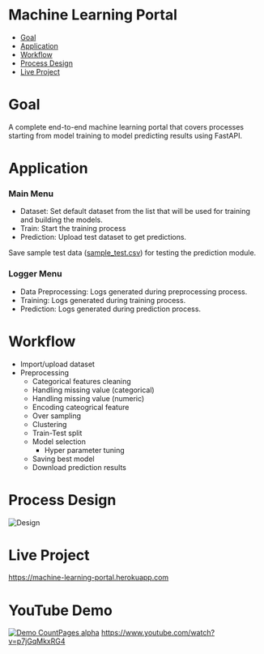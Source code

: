 # Machine Learning Portal

- [Goal](#Goal)
- [Application](#Application)
- [Workflow](#Workflow)
- [Process Design](#Process)
- [Live Project](#Live)

# Goal
A complete end-to-end machine learning portal that covers processes starting from model training to model predicting results using FastAPI. 

# Application
### Main Menu
- Dataset: Set default dataset from the list that will be used for training and building the models.
- Train: Start the training process
- Prediction: Upload test dataset to get predictions.

Save sample test data ([sample_test.csv](https://github.com/shreyas-jk/ML-Portal-FastAPI/blob/main/sample_test.csv)) for testing the prediction module.

### Logger Menu
- Data Preprocessing: Logs generated during preprocessing process.
- Training: Logs generated during training process.
- Prediction: Logs generated during prediction process.

# Workflow
- Import/upload dataset
- Preprocessing
  - Categorical features cleaning
  - Handling missing value (categorical)
  - Handling missing value (numeric)
  - Encoding cateogrical feature
  - Over sampling
  - Clustering
  - Train-Test split
  - Model selection
    - Hyper parameter tuning
  - Saving best model
  - Download prediction results
  
# Process Design <a name = "Process"></a>
![Design](https://github.com/shreyas-jk/ML-API/blob/main/images/flow.png)

# Live Project <a name = "Live"></a>
https://machine-learning-portal.herokuapp.com

# YouTube Demo
[![Demo CountPages alpha](https://share.gifyoutube.com/KzB6Gb.gif)](https://www.youtube.com/watch?v=ek1j272iAmc)
https://www.youtube.com/watch?v=p7jGqMkxRG4
